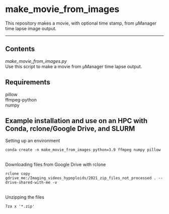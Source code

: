 # make_movie_from_images
This repository makes a movie, with optional time stamp, from µManager time lapse image output.

---

## Contents
*make_movie_from_images.py*  
Use this script to make a movie from µManager time lapse output.

## Requirements
pillow  
ffmpeg-python  
numpy  

## Example installation and use on an HPC with Conda, rclone/Google Drive, and SLURM

Setting up an environment

````
conda create -n make_movie_from_images python=3.9 ffmpeg numpy pillow
````

<br> Downloading files from Google Drive with rclone

````
rclone copy gdrive_me:/Imaging_videos_hypoploids/2021_zip_files_not_processed . --drive-shared-with-me -v
````

<br> Unzipping the files

````
7za x '*.zip'
````
